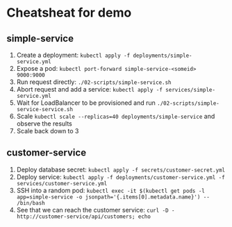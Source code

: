 # Cheatsheat for demo

## simple-service
1. Create a deployment: `kubectl apply -f deployments/simple-service.yml`
2. Expose a pod: `kubectl port-forward simple-service-<someid> 9000:9000`
3. Run request directly: `./02-scripts/simple-service.sh`
4. Abort request and add a service: `kubectl apply -f services/simple-service.yml`
5. Wait for LoadBalancer to be provisioned and run `./02-scripts/simple-service-service.sh`
6. Scale `kubectl scale --replicas=40 deployments/simple-service` and observe the results
7. Scale back down to 3

## customer-service

1. Deploy database secret: `kubectl apply -f secrets/customer-secret.yml`
2. Deploy service: `kubectl apply -f deployments/customer-service.yml -f services/customer-service.yml`
3. SSH into a random pod: `kubectl exec -it $(kubectl get pods -l app=simple-service -o jsonpath='{.items[0].metadata.name}') -- /bin/bash`
4. See that we can reach the customer service: `curl -D - http://customer-service/api/customers; echo`